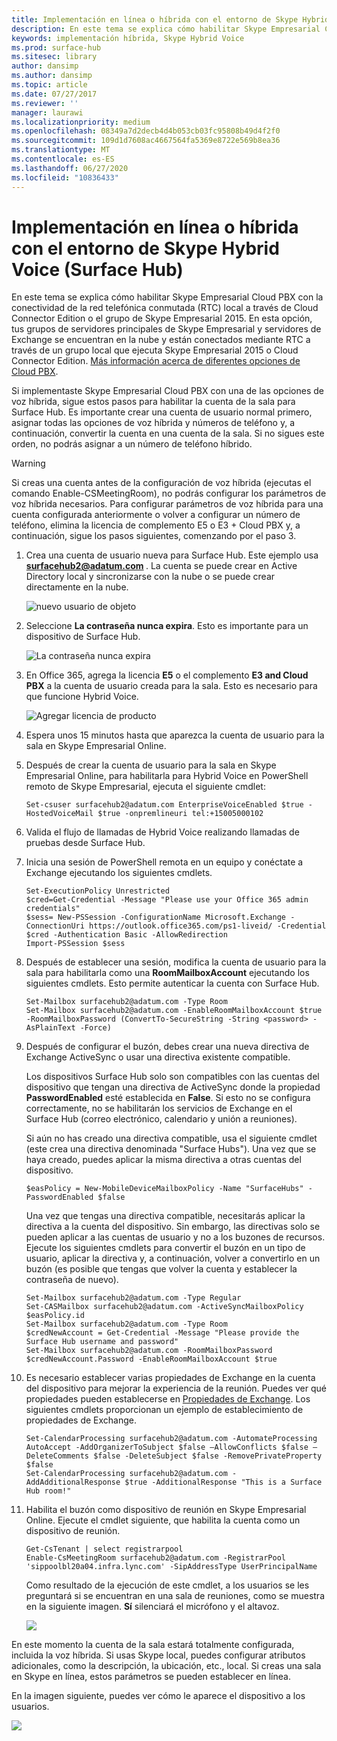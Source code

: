 ```yaml
---
title: Implementación en línea o híbrida con el entorno de Skype Hybrid Voice (Surface Hub)
description: En este tema se explica cómo habilitar Skype Empresarial Cloud PBX con la conectividad de RTC local a través de Cloud Connector Edition o el grupo de Skype Empresarial 2015.
keywords: implementación híbrida, Skype Hybrid Voice
ms.prod: surface-hub
ms.sitesec: library
author: dansimp
ms.author: dansimp
ms.topic: article
ms.date: 07/27/2017
ms.reviewer: ''
manager: laurawi
ms.localizationpriority: medium
ms.openlocfilehash: 08349a7d2decb4d4b053cb03fc95808b49d4f2f0
ms.sourcegitcommit: 109d1d7608ac4667564fa5369e8722e569b8ea36
ms.translationtype: MT
ms.contentlocale: es-ES
ms.lasthandoff: 06/27/2020
ms.locfileid: "10836433"
---
```

# Implementación en línea o híbrida con el entorno de Skype Hybrid Voice (Surface Hub)

En este tema se explica cómo habilitar Skype Empresarial Cloud PBX con la conectividad de la red telefónica conmutada (RTC) local a través de Cloud Connector Edition o el grupo de Skype Empresarial 2015. En esta opción, tus grupos de servidores principales de Skype Empresarial y servidores de Exchange se encuentran en la nube y están conectados mediante RTC a través de un grupo local que ejecuta Skype Empresarial 2015 o Cloud Connector Edition. [Más información acerca de diferentes opciones de Cloud PBX](https://technet.microsoft.com/library/mt612869.aspx).  

Si implementaste Skype Empresarial Cloud PBX con una de las opciones de voz híbrida, sigue estos pasos para habilitar la cuenta de la sala para Surface Hub. Es importante crear una cuenta de usuario normal primero, asignar todas las opciones de voz híbrida y números de teléfono y, a continuación, convertir la cuenta en una cuenta de la sala. Si no sigues este orden, no podrás asignar a un número de teléfono híbrido.  

>[!WARNING]
>Si creas una cuenta antes de la configuración de voz híbrida (ejecutas el comando Enable-CSMeetingRoom), no podrás configurar los parámetros de voz híbrida necesarios. Para configurar parámetros de voz híbrida para una cuenta configurada anteriormente o volver a configurar un número de teléfono, elimina la licencia de complemento E5 o E3 + Cloud PBX y, a continuación, sigue los pasos siguientes, comenzando por el paso 3.

1. Crea una cuenta de usuario nueva para Surface Hub. Este ejemplo usa <strong> surfacehub2@adatum.com </strong> . La cuenta se puede crear en Active Directory local y sincronizarse con la nube o se puede crear directamente en la nube. 

    ![nuevo usuario de objeto](images/new-user-hybrid-voice.png)

2. Seleccione **La contraseña nunca expira**. Esto es importante para un dispositivo de Surface Hub.

   ![La contraseña nunca expira](images/new-user-password-hybrid-voice.png)

3. En Office 365, agrega la licencia **E5** o el complemento **E3 and Cloud PBX** a la cuenta de usuario creada para la sala. Esto es necesario para que funcione Hybrid Voice.

   ![Agregar licencia de producto](images/product-license-hybrid-voice.png)

4. Espera unos 15 minutos hasta que aparezca la cuenta de usuario para la sala en Skype Empresarial Online.

5. Después de crear la cuenta de usuario para la sala en Skype Empresarial Online, para habilitarla para Hybrid Voice en PowerShell remoto de Skype Empresarial, ejecuta el siguiente cmdlet:

   ```
   Set-csuser surfacehub2@adatum.com EnterpriseVoiceEnabled $true -HostedVoiceMail $true -onpremlineuri tel:+15005000102
   ```
    
6. Valida el flujo de llamadas de Hybrid Voice realizando llamadas de pruebas desde Surface Hub.

7. Inicia una sesión de PowerShell remota en un equipo y conéctate a Exchange ejecutando los siguientes cmdlets.

   ```
   Set-ExecutionPolicy Unrestricted
   $cred=Get-Credential -Message "Please use your Office 365 admin credentials"
   $sess= New-PSSession -ConfigurationName Microsoft.Exchange -ConnectionUri https://outlook.office365.com/ps1-liveid/ -Credential $cred -Authentication Basic -AllowRedirection
   Import-PSSession $sess
   ```
    
8. Después de establecer una sesión, modifica la cuenta de usuario para la sala para habilitarla como una **RoomMailboxAccount** ejecutando los siguientes cmdlets. Esto permite autenticar la cuenta con Surface Hub.

   ```
   Set-Mailbox surfacehub2@adatum.com -Type Room
   Set-Mailbox surfacehub2@adatum.com -EnableRoomMailboxAccount $true -RoomMailboxPassword (ConvertTo-SecureString -String <password> -AsPlainText -Force)
   ```
    
9. Después de configurar el buzón, debes crear una nueva directiva de Exchange ActiveSync o usar una directiva existente compatible.

   Los dispositivos Surface Hub solo son compatibles con las cuentas del dispositivo que tengan una directiva de ActiveSync donde la propiedad **PasswordEnabled** esté establecida en **False**. Si esto no se configura correctamente, no se habilitarán los servicios de Exchange en el Surface Hub (correo electrónico, calendario y unión a reuniones).
    
   Si aún no has creado una directiva compatible, usa el siguiente cmdlet (este crea una directiva denominada "Surface Hubs"). Una vez que se haya creado, puedes aplicar la misma directiva a otras cuentas del dispositivo.

   ```
   $easPolicy = New-MobileDeviceMailboxPolicy -Name "SurfaceHubs" -PasswordEnabled $false
   ```
    
   Una vez que tengas una directiva compatible, necesitarás aplicar la directiva a la cuenta del dispositivo. Sin embargo, las directivas solo se pueden aplicar a las cuentas de usuario y no a los buzones de recursos. Ejecute los siguientes cmdlets para convertir el buzón en un tipo de usuario, aplicar la directiva y, a continuación, volver a convertirlo en un buzón (es posible que tengas que volver la cuenta y establecer la contraseña de nuevo).
    
   ```
   Set-Mailbox surfacehub2@adatum.com -Type Regular
   Set-CASMailbox surfacehub2@adatum.com -ActiveSyncMailboxPolicy $easPolicy.id
   Set-Mailbox surfacehub2@adatum.com -Type Room
   $credNewAccount = Get-Credential -Message "Please provide the Surface Hub username and password"
   Set-Mailbox surfacehub2@adatum.com -RoomMailboxPassword $credNewAccount.Password -EnableRoomMailboxAccount $true
   ```
    
10. Es necesario establecer varias propiedades de Exchange en la cuenta del dispositivo para mejorar la experiencia de la reunión. Puedes ver qué propiedades pueden establecerse en [Propiedades de Exchange](exchange-properties-for-surface-hub-device-accounts.md). Los siguientes cmdlets proporcionan un ejemplo de establecimiento de propiedades de Exchange.

    ```
    Set-CalendarProcessing surfacehub2@adatum.com -AutomateProcessing AutoAccept -AddOrganizerToSubject $false –AllowConflicts $false –DeleteComments $false -DeleteSubject $false -RemovePrivateProperty $false
    Set-CalendarProcessing surfacehub2@adatum.com -AddAdditionalResponse $true -AdditionalResponse "This is a Surface Hub room!"
    ```

11. Habilita el buzón como dispositivo de reunión en Skype Empresarial Online. Ejecute el cmdlet siguiente, que habilita la cuenta como un dispositivo de reunión. 

    ```
    Get-CsTenant | select registrarpool
    Enable-CsMeetingRoom surfacehub2@adatum.com -RegistrarPool  'sippoolbl20a04.infra.lync.com' -SipAddressType UserPrincipalName
    ```
    
    Como resultado de la ejecución de este cmdlet, a los usuarios se les preguntará si se encuentran en una sala de reuniones, como se muestra en la siguiente imagen. **Sí** silenciará el micrófono y el altavoz.

    ![](images/adjust-room-audio.png)


    
En este momento la cuenta de la sala estará totalmente configurada, incluida la voz híbrida. Si usas Skype local, puedes configurar atributos adicionales, como la descripción, la ubicación, etc., local. Si creas una sala en Skype en línea, estos parámetros se pueden establecer en línea. 

En la imagen siguiente, puedes ver cómo le aparece el dispositivo a los usuarios.


![](images/select-room-hybrid-voice.png)
